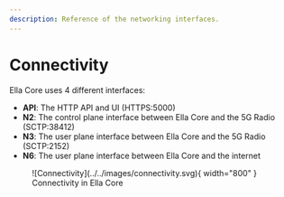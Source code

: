 ```yaml
---
description: Reference of the networking interfaces.
---
```


# Connectivity

Ella Core uses 4 different interfaces:

- **API**: The HTTP API and UI (HTTPS:5000)
- **N2**: The control plane interface between Ella Core and the 5G Radio (SCTP:38412)
- **N3**: The user plane interface between Ella Core and the 5G Radio (SCTP:2152)
- **N6**: The user plane interface between Ella Core and the internet

<figure markdown="span">
  ![Connectivity](../../images/connectivity.svg){ width="800" }
  <figcaption>Connectivity in Ella Core</figcaption>
</figure>
